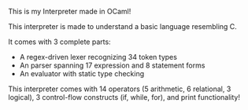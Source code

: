 This is my Interpreter made in OCaml!

This interpreter is made to understand a basic language resembling C.

It comes with 3 complete parts:

- A regex-driven lexer recognizing 34 token types
- An parser spanning 17 expression and 8 statement forms
- An evaluator with static type checking

This interpreter comes with 14 operators (5 arithmetic, 6 relational, 3 logical), 3 control-flow constructs (if, while, for), and print functionality!
